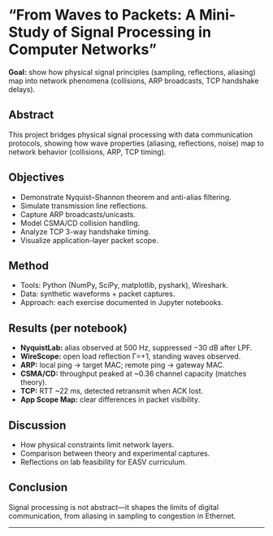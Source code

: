 # “From Waves to Packets: A Mini-Study of Signal Processing in Computer Networks”

**Goal:** show how physical signal principles (sampling, reflections, aliasing) map into network phenomena (collisions, ARP broadcasts, TCP handshake delays).

## Abstract
This project bridges physical signal processing with data communication protocols, showing how wave properties (aliasing, reflections, noise) map to network behavior (collisions, ARP, TCP timing).

## Objectives
- Demonstrate Nyquist–Shannon theorem and anti-alias filtering.
- Simulate transmission line reflections.
- Capture ARP broadcasts/unicasts.
- Model CSMA/CD collision handling.
- Analyze TCP 3-way handshake timing.
- Visualize application-layer packet scope.

## Method
- Tools: Python (NumPy, SciPy, matplotlib, pyshark), Wireshark.
- Data: synthetic waveforms + packet captures.
- Approach: each exercise documented in Jupyter notebooks.

## Results (per notebook)
- **NyquistLab:** alias observed at 500 Hz, suppressed −30 dB after LPF.
- **WireScope:** open load reflection Γ=+1, standing waves observed.
- **ARP:** local ping → target MAC; remote ping → gateway MAC.
- **CSMA/CD:** throughput peaked at ~0.36 channel capacity (matches theory).
- **TCP:** RTT ~22 ms, detected retransmit when ACK lost.
- **App Scope Map:** clear differences in packet visibility.

## Discussion
- How physical constraints limit network layers.
- Comparison between theory and experimental captures.
- Reflections on lab feasibility for EASV curriculum.

## Conclusion
Signal processing is not abstract—it shapes the limits of digital communication, from aliasing in sampling to congestion in Ethernet.

---

